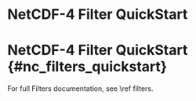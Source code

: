 NetCDF-4 Filter QuickStart
==============================

<!--  double header is needed to workaround doxygen bug  -->

NetCDF-4 Filter QuickStart {#nc_filters_quickstart}
==============================

For full Filters documentation, see \ref filters.